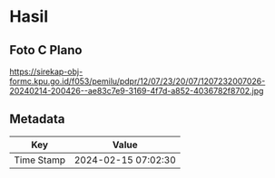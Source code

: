 # Hasil

## Foto C Plano

https://sirekap-obj-formc.kpu.go.id/f053/pemilu/pdpr/12/07/23/20/07/1207232007026-20240214-200426--ae83c7e9-3169-4f7d-a852-4036782f8702.jpg


## Metadata

| Key        | Value               |
| ---------- | ------------------- |
| Time Stamp | 2024-02-15 07:02:30 |



